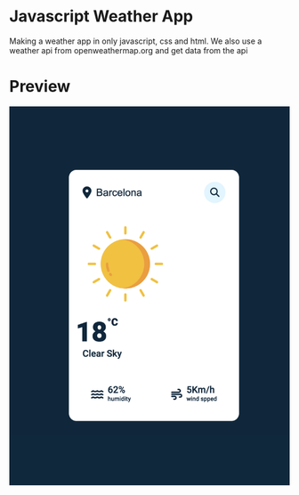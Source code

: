 <h1>Javascript Weather App</h1>
<p>Making a weather app in only javascript, css and html. We also use a weather api from openweathermap.org and get data from the api</p>

<h1>Preview</h1>
<img src="images/preview-weather-app-javascript.png" alt="preview weather app javascript">
